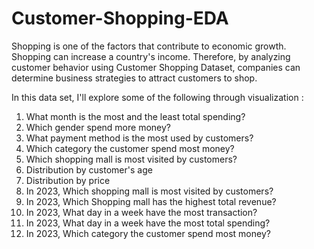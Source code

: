 # Customer-Shopping-EDA

Shopping is one of the factors that contribute to economic growth. Shopping can increase a country's income. Therefore, by analyzing customer behavior using Customer Shopping Dataset, companies can determine business strategies to attract customers to shop.

In this data set, I'll explore some of the following through visualization :
1. What month is the most and the least total spending?
2. Which gender spend more money?
3. What payment method is the most used by customers?
4. Which category the customer spend most money?
5. Which shopping mall is most visited by customers?
6. Distribution by customer's age
7. Distribution by price
8. In 2023, Which shopping mall is most visited by customers?
9. In 2023, Which Shopping mall has the highest total revenue?
10. In 2023, What day in a week have the most transaction?
11. In 2023, What day in a week have the most total spending?
12. In 2023, Which category the customer spend most money?
